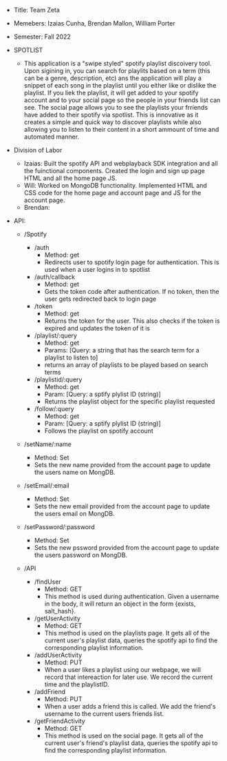 - Title: Team Zeta
- Memebers: Izaias Cunha, Brendan Mallon, William Porter
- Semester: Fall 2022

- SPOTLIST
    - This application is a "swipe styled" spotify playlist discoivery tool. Upon sigining in, you can search for playlits based on a term (this can be a genre, description, etc) ans the application will play a snippet of each song in the playlist until you either like or dislike the playlist. If you liek the playlist, it will get added to your spotify account and to your social page so the people in your friends list can see. The social page allows you to see the playlists your frriends have added to their spotify via spotlist. This is innovative as it creates a simple and quick way to discover playlists while also allowing you to listen to their content in a short ammount of time and automated manner.

- Division of Labor
    - Izaias: Built the spotify API and webplayback SDK integration and all the fuinctional components. Created the login and sign up page HTML and all the home page JS. 
    - Will: Worked on MongoDB functionality. Implemented HTML and CSS code for the home page and account page and JS for the account page. 
    - Brendan:

- API:
    - /Spotify
        - /auth
            - Method: get
            - Redirects user to spotify login page for authentication. This is used when a user logins in to spotlist
        - /auth/callback
            - Method: get
            - Gets the token code after authentication. If no token, then the user gets redirected back to login page
        - /token
            - Method: get
            - Returns the token for the user. This also checks if the token is expired and updates the token of it is
        - /playlist/:query
            - Method: get
            - Params: [Query: a string that has the search term for a playlist to listen to]
            - returns an array of playlists to be played based on search terms
        - /playlistid/:query
            - Method: get
            - Param: [Query: a sptify plylist ID (string)]
            - Returns the playlist object for the specific playlist requested
        - /follow/:query
            - Method: get
            - Param: [Query: a sptify plylist ID (string)]
            - Follows the playlist on spotify account
    - /setName/:name
        - Method: Set
        - Sets the new name provided from the account page to update the users name on MongDB.
    - /setEmail/:email
        - Method: Set
        - Sets the new email provided from the account page to update the users email on MongDB.
    - /setPassword/:password
        - Method: Set
        - Sets the new pssword provided from the account page to update the users password on MongDB.
        
   - /API
        - /findUser
            - Method: GET
            - This method is used during authentication. Given a username in the body, it will return an object in the form {exists, salt_hash}.
        - /getUserActivity
            - Method: GET
            - This method is used on the playlists page. It gets all of the current user's playlist data, queries the spotify api to find the corresponding playlist information.
        - /addUserActivity
            - Method: PUT
            - When a user likes a playlist using our webpage, we will record that intereaction for later use. We record the current time and the playlistID.
        - /addFriend
            - Method: PUT
            - When a user adds a friend this is called. We add the friend's username to the current users friends list.
        - /getFriendActivity
            - Method: GET
            - This method is used on the social page. It gets all of the current user's friend's playlist data, queries the spotify api to find the corresponding playlist information.
